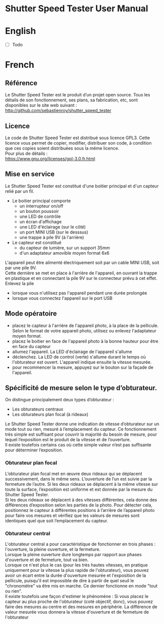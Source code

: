 # Shutter Speed Tester User Manual

# English

- [ ] Todo

# French

## Référence
Le Shutter Speed Tester est le produit d’un projet open source. Tous les détails de son fonctionnement, ses plans, sa fabrication, etc, sont disponibles sur le site web suivant :  
http://github.com/sebastienroy/shutter_speed_tester
## Licence
Le code de Shutter Speed Tester est distribué sous licence GPL3. Cette licence vous permet de copier, modifier, distribuer son code, à condition que ces copies soient distribuées sous la même licence.  
Pour plus de détails :  
https://www.gnu.org/licenses/gpl-3.0.fr.html

## Mise en service
Le Shutter Speed Tester est constitué d'une boitier principal et d'un capteur relié par un fil.  
- Le boitier principal comporte 
  - un interrupteur on/off
  - un bouton poussoir
  - une LED de contrôle
  - un écran d'affichage
  - une LED d'éclairage (sur le côté)
  - un port MINI USB (sur le desssus)
  - une trappe à pile 9V (à l'arrière)
- Le capteur est constitué
  - du capteur de lumière, sur un support 35mm
  - d'un adaptateur amovible moyen format 6x6  

L'appareil  peut être alimenté électriquement soit par un cable MINI USB, soit par une pile 9V.  
Cette dernière se met en place à l'arrière de l'appareil, en ouvrant la trappe en plastique et en connectant la pile 9V sur le connecteur prévu à cet effet.
Enlevez la pile
- lorsque vous n'utilisez pas l'appareil pendant une durée prolongée
- lorsque vous connectez l'appareil sur le port USB


## Mode opératoire
-	placez le capteur à l'arrière de l'appareil photo, à la place de la pellicule. Selon le format de votre appareil photo, utilisez ou enlevez l'adaptateur moyen format.
-	placez le boitier en face de l'appareil photo à la bonne hauteur pour être en face du capteur
-	allumez l'appareil. La LED d'éclairage de l'appareil s'allume
-	déclenchez. La LED de control (verte) s'allume durant le temps où l'obturateur est ouvert. L'appareil indique ensuite la vitesse mesurée.
-	pour recommencer la mesure, appuyez sur le bouton sur la façade de l'appareil.
## Spécificité de mesure selon le type d’obturateur.
On distingue principalement deux types d’obturateur : 
-	Les obturateurs centraux
-	Les obturateurs plan focal (à rideaux)  

Le Shutter Speed Tester donne une indication de vitesse d’obturateur sur un mode tout ou rien, mesuré à l’emplacement du capteur. Ce fonctionnement très simple est suffisant pour couvrir la majorité du besoin de mesure, pour lequel l’exposition est le produit de la vitesse et de l’ouverture.  
Il existe toutefois certains cas où cette simple valeur n’est pas suffisante pour déterminer l’exposition.
### Obturateur plan focal
L’obturateur plan focal met en œuvre deux rideaux qui se déplacent successivement, dans le même sens. L’ouverture de l’un est suivie par la fermeture de l’autre.
Si les deux rideaux se déplacent à la même vitesse sur toute la surface, l’exposition est uniforme et est donnée par la mesure du Shutter Speed Tester.  
Si les deux rideaux se déplacent à des vitesses différentes, cela donne des différences d’exposition selon les parties de la photo. Pour détecter cela, positionnez le capteur à différentes positions à l’arrière de l’appareil photo pour faire vos mesures et vérifiez que les valeurs de mesures sont identiques quel que soit l’emplacement du capteur.
### Obturateur central
L'obturateur central a pour caractéristique de fonctionner en trois phases : l'ouverture, la pleine ouverture, et la fermeture.  
Lorsque la pleine ouverture dure longtemps par rapport aux phases d'ouverture et de fermeture, tout va bien.  
Lorsque ce n'est plus le cas (pour les très hautes vitesses, en pratique uniquement pour la vitesse la plus rapide de l'obturateur), vous pouvez avoir un écart entre la durée d'ouverture mesurée et l'exposition de la pellicule, puisqu'il est impossible de dire à partir de quel seuil le "chronomètre" va être mis en marche. Ce dernier fonctionne en mode "tout ou rien".  
Il existe toutefois une façon d'estimer le phénomène : Si vous placez le capteur au plus proche de l'obturateur (coté objectif, donc), vous pouvez faire des mesures au centre et des mesures en périphérie. La différence de valeur mesurée vous donnera la vitesse d'ouverture et de fermeture de l'obturateur
